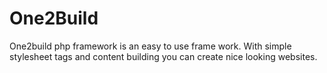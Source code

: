 # One2Build
One2build php framework is an easy to use frame work.
With simple stylesheet tags and content building you can create nice looking websites.
